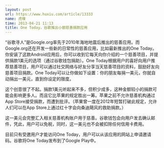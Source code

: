 ```yaml
---
layout: post
url: https://www.huxiu.com/article/13333
name: 虎嗅
time: 2013-04-21 11:13
title: One Today，谷歌推出小额慈善捐款应用
---
```

“谷歌寻人”是Google.org率先于2010年海地地震后推出的慈善应用。而Google.org还在开发一些新的日常性的慈善应用，比如最新推出的One Today。你安装了这款Android应用后，你可以收到它每天向你介绍的一个慈善项目，并提供捐款1美元的选项（通过谷歌钱包捐助）。One Today根据用户的喜好向用户推荐慈善项目，用户可以通过社交网络与好友分享当天慈善项目的资料，鼓励好友向慈善项目捐款。One Today可以让你做如下设置：你的朋友每捐一美元，你就自动捐出一美元，直到你设定的限度。

这个创意很了不起。捐款1美元听起来不多，但积少成多，这种金额较小的捐款可能会影响更多人。而且它比苹果的规定胜出一筹。苹果之前不允许慈善机构通过App Store接受捐款，而遭到批评。（苹果曾一度在2012年短暂打破此规定，允许人们可以在App Store上通过红十字会向桑迪飓风的救助捐款。）

这一美元会完整汇入相关慈善机构账户用于慈善。谷歌钱包会向用户发去确认邮件，凭此，用户可以免税，同时，这一美元也不会被扣除任何信用卡费用。

目前只有受邀用户才能访问One Today，用户可以从该应用的网站上申请邀请码。谷歌将One Today发布到了Google Play中。

